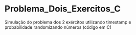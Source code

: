 # Problema_Dois_Exercitos_C
Simulação do problema dos 2 exércitos utilizando timestamp e probabilidade randomizando números (código em C)
